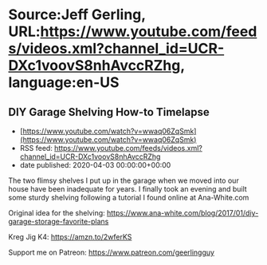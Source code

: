 # Source:Jeff Gerling, URL:https://www.youtube.com/feeds/videos.xml?channel_id=UCR-DXc1voovS8nhAvccRZhg, language:en-US

## DIY Garage Shelving How-to Timelapse
 - [https://www.youtube.com/watch?v=wwaq06ZqSmk](https://www.youtube.com/watch?v=wwaq06ZqSmk)
 - RSS feed: https://www.youtube.com/feeds/videos.xml?channel_id=UCR-DXc1voovS8nhAvccRZhg
 - date published: 2020-04-03 00:00:00+00:00

The two flimsy shelves I put up in the garage when we moved into our house have been inadequate for years. I finally took an evening and built some sturdy shelving following a tutorial I found online at Ana-White.com

Original idea for the shelving: https://www.ana-white.com/blog/2017/01/diy-garage-storage-favorite-plans

Kreg Jig K4: https://amzn.to/2wferKS

Support me on Patreon: https://www.patreon.com/geerlingguy

